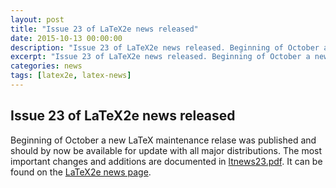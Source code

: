 ```yaml
---
layout: post
title: "Issue 23 of LaTeX2e news released"
date: 2015-10-13 00:00:00
description: "Issue 23 of LaTeX2e news released. Beginning of October a new LaTeX maintenance relase was published and should by now be available for update."
excerpt: "Issue 23 of LaTeX2e news released. Beginning of October a new LaTeX maintenance relase was published and should by now be available for update."
categories: news
tags: [latex2e, latex-news]
---
```


## Issue 23 of LaTeX2e news released

Beginning of October a new LaTeX maintenance relase was published and should by now be available for update with all major distributions. The most important changes and additions are documented in [ltnews23.pdf]({{site.baseurl}}/news/latex2e-news/ltnews23.pdf). It can be found on the [LaTeX2e news page]({{site.baseurl}}/news/latex2e-news/).
